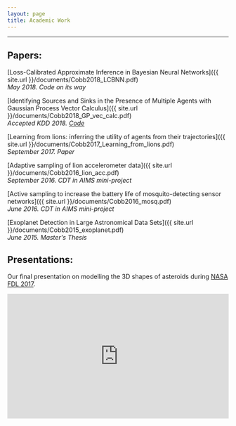 ```yaml
---
layout: page
title: Academic Work
---
```

***
<!--![image-title-here]({{ site.url }}/images/Lion_withTag.jpg){:class="img-responsive"}
September 2016-->
## Papers:

[Loss-Calibrated Approximate Inference in Bayesian Neural Networks]({{ site.url }}/documents/Cobb2018_LCBNN.pdf)<br />
<em>May 2018. Code on its way</em>

[Identifying Sources and Sinks in the Presence of Multiple Agents with Gaussian Process Vector Calculus]({{ site.url }}/documents/Cobb2018_GP_vec_calc.pdf)<br />
<em>Accepted KDD 2018. [Code](https://github.com/AdamCobb/GP-LAPLACE)</em>

[Learning from lions: inferring the utility of agents from their trajectories]({{ site.url }}/documents/Cobb2017_Learning_from_lions.pdf)<br />
<em>September 2017. Paper</em>

[Adaptive sampling of lion accelerometer data]({{ site.url }}/documents/Cobb2016_lion_acc.pdf)<br />
<em>September 2016. CDT in AIMS mini-project</em>


[Active sampling to increase the battery life of mosquito-detecting sensor networks]({{ site.url }}/documents/Cobb2016_mosq.pdf)<br />
<em>June 2016. CDT in AIMS mini-project</em>


[Exoplanet Detection in Large Astronomical Data Sets]({{ site.url }}/documents/Cobb2015_exoplanet.pdf)<br />
<em>June 2015. Master's Thesis</em>

## Presentations:

Our final presentation on modelling the 3D shapes of asteroids during [NASA FDL 2017](http://www.frontierdevelopmentlab.org/#/).


<div style="position: relative; padding-bottom: 56.25%; overflow: hidden;">
    <iframe style="position: absolute; width: 100%; height: 100%;"
        src="https://www.youtube.com/embed/WE7kWHi1EQY?rel=0" allowfullscreen frameborder="0">
    </iframe>
</div>